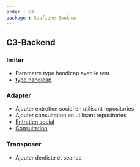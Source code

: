 ```yaml
---
order : 53
package : Soufiane-Boukhar
---
```


## C3-Backend

### Imiter

- Parametre type handicap avec le test
- [type handicap](https://github.com/cnmh/app/tree/211-type-handicap-unit-test)

### Adapter

- Ajouter entretien social en utilisant repositories
- Ajouter consultation en utilisant repositories
- [Entretien social](https://github.com/cnmh/app/tree/develop/app/Repositories/EntretienSocial)
- [Consultation](https://github.com/cnmh/app/tree/develop/app/Repositories/Consultation)

### Transposer 

- Ajouter dentiste et seance
